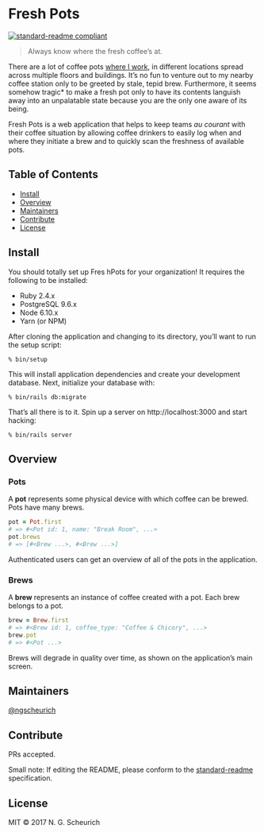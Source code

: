 # Fresh Pots

[![standard-readme compliant](https://img.shields.io/badge/standard--readme-OK-green.svg?style=flat)](https://github.com/RichardLitt/standard-readme)

> Always know where the fresh coffee’s at.

There are a lot of coffee pots [where I work](http://theadvocate.com), in
different locations spread across multiple floors and buildings. It’s no fun to
venture out to my nearby coffee station only to be greeted by stale, tepid
brew. Furthermore, it seems somehow tragic* to make a fresh pot only to have
its contents languish away into an unpalatable state because you are the only
one aware of its being.

Fresh Pots is a web application that helps to keep teams *au courant* with
their coffee situation by allowing coffee drinkers to easily log when and where
they initiate a brew and to quickly scan the freshness of available pots.

## Table of Contents

* [Install](#install)
* [Overview](#overview)
* [Maintainers](#maintainers)
* [Contribute](#contribute)
* [License](#license)

## Install

You should totally set up Fres hPots for your organization! It requires the
following to be installed:

* Ruby 2.4.x
* PostgreSQL 9.6.x
* Node 6.10.x
* Yarn (or NPM)

After cloning the application and changing to its directory, you’ll want to run
the setup script:

```
% bin/setup
```

This will install application dependencies and create your development
database. Next, initialize your database with:

```
% bin/rails db:migrate
```

That’s all there is to it. Spin up a server on http://localhost:3000 and start
hacking:

```
% bin/rails server
```

## Overview

### Pots

A **pot** represents some physical device with which coffee can be brewed. Pots
have many brews.

```ruby
pot = Pot.first
# => #<Pot id: 1, name: "Break Room", ...>
pot.brews
# => [#<Brew ...>, #<Brew ...>]
```

Authenticated users can get an overview of all of the pots in the application.

### Brews

A **brew** represents an instance of coffee created with a pot. Each brew
belongs to a pot.

```ruby
brew = Brew.first
# => #<Brew id: 1, coffee_type: "Coffee & Chicory", ...>
brew.pot
# => #<Pot ...>
```

Brews will degrade in quality over time, as shown on the application’s main
screen.


## Maintainers

[@ngscheurich](https://github.com/ngscheurich)

## Contribute

PRs accepted.

Small note: If editing the README, please conform to the
[standard-readme](https://github.com/RichardLitt/standard-readme)
specification.

## License

MIT © 2017 N. G. Scheurich
